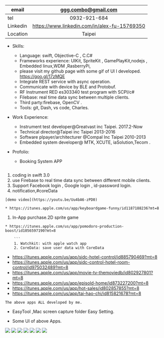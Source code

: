 | email      | ggg.combo@gmail.com |
|-----------|:------------:|
| tel | 0932-921-684  |
| Linkedin | https://www.linkedin.com/in/alex-fu-15769350 |
| Location | Taipei  |

 
* Skills: 
    * Language: swift, Objective-C , C.C#
    * Frameworks experience: UIKit, SpriteKit , GamePlayKit,nodejs , Embedded linux,WDM ,RasberryPi,
    * please visit my github page with some gif of UI I developed.  https://goo.gl/17zMQE    
	* Integrate REST service with async operation.
	* Communicate with device by BLE and Protobuf.  
	* RF Instrument RED es303340 test program with SCPI/c#
	* Filebase: real time data sync between multiple clients.
    * Third party:firebase, OpenCV .
	* Tools: git, Dash, vs code, Charles. 
	

* Work  Experience:
   * Instrument test developer@Greatvast inc Taipei.  2017.2-Now
   * Technical director@Taipei inc Taipei 2013-2016
   * Software plpayer/architecturer @Compal Inc Taipei 2010-2013
   * Embedded system developer@ MTK, XCUTE, iaSolution,Tecom . 

* Profolio:  
	

   - Booking System APP
  
   ```
 1. coding in swift 3.0 
 2. use Firebase to real time data sync between different mobile clients.  
 3. Support Facebook login , Google login , id-password login.
 4.  notification,#coreData 
 ```
 [demo video](https://youtu.be/Uu4bA6-zPD0)

 * https://itunes.apple.com/us/app/keyboardgame-funny/id1187188236?mt=8
```
   1. In-App purchase.2D sprite game  
 ```
 * https://itunes.apple.com/us/app/pomodoro-production-boost/id1056597190?mt=8
 
     ```
     1. Watchkit: with apple watch app
     2. CoreData: save user data with CoreData
```
  - https://itunes.apple.com/us/app/sidc-hotel-control/id885790469?mt=8
  - https://itunes.apple.com/us/app/sidc-control-hotel-room-control/id975032489?mt=8
  - https://itunes.apple.com/us/app/movie-tv-themoviedb/id802927801?mt=8
  - https://itunes.apple.com/us/app/episold-home/id873227200?mt=8
  - https://itunes.apple.com/us/app/hot-sales/id802857855?mt=8
  - https://itunes.apple.com/us/app/tai-hao-chi/id815821678?mt=8
   ```
   The above apps ALL developed by me. 
   ```
- EasyTool ,Mac screen capture folder Easy Setting.
	
* Some UI of above Apps.
 
![](https://github.com/Ggg02/grocr/blob/master/Booking/profile-master/phy.gif)
![](https://github.com/Ggg02/grocr/blob/master/Booking/profile-master/FTG.gif)
![](https://github.com/Ggg02/grocr/blob/master/Booking/profile-master/.gif)
![](https://github.com/Ggg02/grocr/blob/master/Booking/profile-master/ui1.gif)
![](https://github.com/Ggg02/grocr/blob/master/Booking/profile-master/ui4.gif)
![](https://github.com/Ggg02/grocr/blob/master/Booking/profile-master/ui5.gif)
![](https://github.com/Ggg02/grocr/blob/master/Booking/profile-master/demo.gif)


 